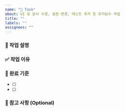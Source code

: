 ```yaml
---
name: "📝 Task"
about: UI 및 문서 수정, 설정 변경, 테스트 추가 등 유지보수 작업
title: ""
labels: ""
assignees: ""
---
```


### 🧹 작업 설명

<!-- 어떤 단순 작업을 할 건지 한 줄로 작성해 주세요 -->

### ✅ 작업 이유

<!-- 왜 이 작업이 필요한지 간단히 설명해 주세요 -->

### 🌟 완료 기준

<!-- 완료 기준을 체크리스트 형태로 작성해 주세요 -->

- [ ]
- [ ]

### 📌 참고 사항 (Optional)

<!-- 디자인 링크나 시안 등 참고할 자료가 있다면 작성해 주세요 -->
